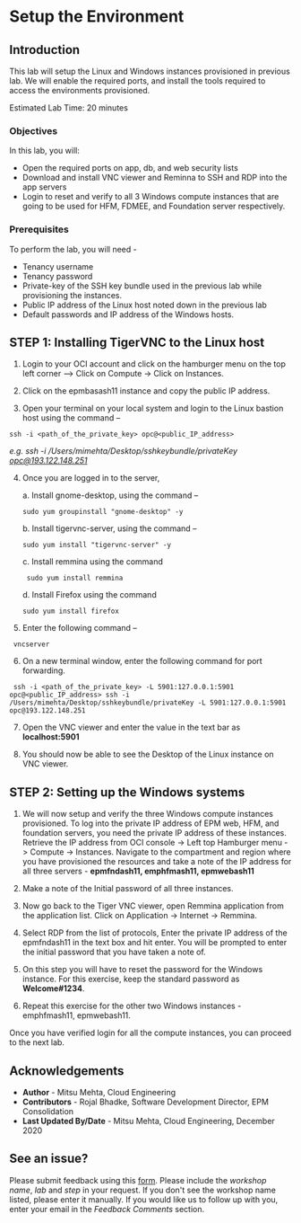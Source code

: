 # Setup the Environment

## Introduction

This lab will setup the Linux and Windows instances provisioned in previous lab. We will enable the required ports, and install the tools required to access the environments provisioned. 

Estimated Lab Time: 20 minutes

### Objectives

In this lab, you will:
* Open the required ports on app, db, and web security lists
* Download and install VNC viewer and Reminna to SSH and RDP into the app servers
* Login to reset and verify to all 3 Windows compute instances that are going to be used for HFM, FDMEE, and Foundation server respectively.

### Prerequisites

To perform the lab, you will need - 

* Tenancy username 
* Tenancy password
* Private-key of the SSH key bundle used in the previous lab while provisioning the instances. 
* Public IP address of the Linux host noted down in the previous lab
* Default passwords and IP address of the Windows hosts.

## **STEP 1**: Installing TigerVNC to the Linux host

1. Login to your OCI account and click on the hamburger menu on the top left corner –> Click on Compute -> Click on Instances. 

2. Click on the epmbasash11 instance and copy the public IP address.

3. Open your terminal on your local system and login to the Linux bastion host using the command – 

``ssh -i <path_of_the_private_key> opc@<public_IP_address>``


*e.g. ssh -i /Users/mimehta/Desktop/sshkeybundle/privateKey opc@193.122.148.251*


4. Once you are logged in to the server, 

   a. Install gnome-desktop, using the command – 

      `` sudo yum groupinstall "gnome-desktop" -y ``

   b. Install tigervnc-server, using the command – 

      `` sudo yum install "tigervnc-server" -y `` 

   c. Install remmina using the command 	

      `` sudo yum install remmina``

   d. Install Firefox using the command 	

      `` sudo yum install firefox ``

5. Enter the following command – 

`` vncserver``

6. On a new terminal window, enter the following command for port forwarding. 

`` ssh -i <path_of_the_private_key> -L 5901:127.0.0.1:5901 opc@<public_IP_address>
   ssh -i /Users/mimehta/Desktop/sshkeybundle/privateKey -L 5901:127.0.0.1:5901 opc@193.122.148.251``

7. Open the VNC viewer and enter the value in the text bar as **localhost:5901**

8. You should now be able to see the Desktop of the Linux instance on VNC viewer. 

## **STEP 2:** Setting up the Windows systems

1. We will now setup and verify the three Windows compute instances provisioned. To log into the private IP address of EPM web, HFM, and foundation servers, you need the private IP address of these instances. Retrieve the IP address from OCI console -> Left top Hamburger menu -> Compute -> Instances. Navigate to the compartment and region where you have provisioned the resources and take a note of the IP address for all three servers - **epmfndash11, emphfmash11, epmwebash11**

2. Make a note of the Initial password of all three instances.

3. Now go back to the Tiger VNC viewer, open Remmina application from the application list. Click on Application -> Internet -> Remmina. 

4. Select RDP from the list of protocols, Enter the private IP address of the epmfndash11 in the text box and hit enter. You will be prompted to enter the initial password that you have taken a note of. 
 
5. On this step you will have to reset the password for the Windows instance. For this exercise, keep the standard password as **Welcome#1234**.

6. Repeat this exercise for the other two Windows instances - emphfmash11, epmwebash11.

Once you have verified login for all the compute instances, you can proceed to the next lab.

## Acknowledgements
* **Author** - Mitsu Mehta, Cloud Engineering
* **Contributors** - Rojal Bhadke, Software Development Director, EPM Consolidation
* **Last Updated By/Date** - Mitsu Mehta, Cloud Engineering, December 2020

## See an issue?
Please submit feedback using this [form](https://apexapps.oracle.com/pls/apex/f?p=133:1:::::P1_FEEDBACK:1). Please include the *workshop name*, *lab* and *step* in your request.  If you don't see the workshop name listed, please enter it manually. If you would like us to follow up with you, enter your email in the *Feedback Comments* section.
